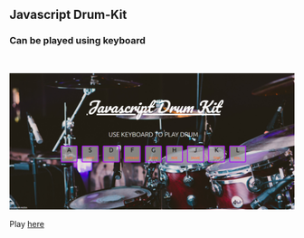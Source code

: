 ## Javascript Drum-Kit

### Can be played using keyboard

<br>

![drum-kit](https://raw.githubusercontent.com/soujo/Drum-Kit/master/images/drumkit.png)

Play [here](https://soujo.github.io/Drum-Kit/
"Drum-Kit")
